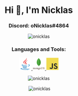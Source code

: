 <h1 align="center">Hi 👋, I'm Nicklas</h1>
<h3 align="center">Discord: oNicklas#4864</h3>

<p align="center"> <img src="https://komarev.com/ghpvc/?username=onicklas&label=Profile%20Views&color=28a0dc&style=flat" alt="onicklas" /> </p>

<h3 align="center">Languages and Tools:</h3>
<p align="center"> <a href="https://www.java.com" target="_blank"> <img src="https://raw.githubusercontent.com/devicons/devicon/master/icons/java/java-original.svg" alt="java" width="40" height="40"/> </a> <a href="https://www.mongodb.com/" target="_blank"> <img src="https://raw.githubusercontent.com/devicons/devicon/master/icons/mongodb/mongodb-original-wordmark.svg" alt="mongodb" width="40" height="40"/> </a> <a href="https://www.javascript.com/" target="_blank"> <img src="https://raw.githubusercontent.com/devicons/devicon/master/icons/javascript/javascript-original.svg" alt="javascript" width="40" height="40"/> </a>

<p align="center"><img align="center" src="https://github-readme-stats.vercel.app/api/top-langs?username=onicklas&show_icons=true&theme=dark&title_color=28a0dc&hide_border=true&locale=en&layout=compact" alt="onicklas" /></p>

<p align="center">&nbsp;<img align="center" src="https://github-readme-stats.vercel.app/api?username=onicklas&show_icons=true&theme=dark&title_color=28a0dc&hide_border=true&locale=en" alt="onicklas" /></p>
